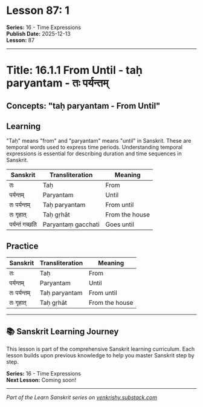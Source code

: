 # Lesson 87: 1

**Series:** 16 - Time Expressions  
**Publish Date:** 2025-12-13  
**Lesson:** 87

---

# Title: 16.1.1 From Until - taḥ paryantam - तः पर्यन्तम्
## Concepts: "taḥ paryantam - From Until"

## Learning
"Taḥ" means "from" and "paryantam" means "until" in Sanskrit. These are temporal words used to express time periods. Understanding temporal expressions is essential for describing duration and time sequences in Sanskrit.

| Sanskrit           | Transliteration      | Meaning                          |
| ------------------ | -------------------- | -------------------------------- |
| तः                 | Taḥ                  | From                             |
| पर्यन्तम्          | Paryantam            | Until                            |
| तः पर्यन्तम्       | Taḥ paryantam        | From until                       |
| तः गृहात्          | Taḥ gṛhāt            | From the house                   |
| पर्यन्तं गच्छति    | Paryantaṃ gacchati    | Goes until                       |

## Practice
| Sanskrit           | Transliteration      | Meaning                          |
| ------------------ | -------------------- | -------------------------------- |
| तः                 | Taḥ                  | From                             |
| पर्यन्तम्          | Paryantam            | Until                            |
| तः पर्यन्तम्       | Taḥ paryantam        | From until                       |
| तः गृहात्          | Taḥ gṛhāt            | From the house                   |

---

## 📚 Sanskrit Learning Journey

This lesson is part of the comprehensive Sanskrit learning curriculum. Each lesson builds upon previous knowledge to help you master Sanskrit step by step.

**Series:** 16 - Time Expressions  
**Next Lesson:** Coming soon!

---
*Part of the Learn Sanskrit series on [venkrishy.substack.com](https://venkrishy.substack.com/s/learn_sanskrit)*

